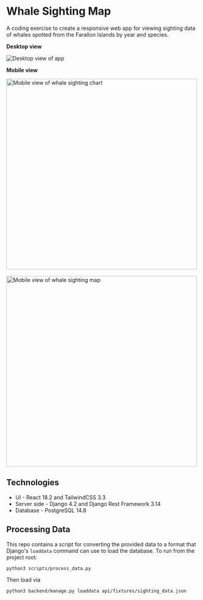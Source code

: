 # Whale Sighting Map

A coding exercise to create a responsive web app for viewing sighting data of whales spotted from the Farallon Islands by year and species. 

**Desktop view**

![Desktop view of app](https://github.com/user-attachments/assets/3b8b8c4a-3498-418c-a763-5821b12e8cdc)

**Mobile view**

<img src="https://github.com/user-attachments/assets/be618100-1a66-4d9b-8f43-ca3a9a0b7125" alt="Mobile view of whale sighting chart" height=500 />
&nbsp;
<img src="https://github.com/user-attachments/assets/35c69ee3-1cdc-48de-aea9-797b13f14944" alt="Mobile view of whale sighting map" height=500 />

## Technologies
- UI - React 18.2 and TailwindCSS 3.3
- Server side - Django 4.2 and Django Rest Framework 3.14
- Database - PostgreSQL 14.8

## Processing Data
This repo contains a script for converting the provided data to a format that Django's `loaddata` command can use to load the database. To run from the project root: 
```
python3 scripts/process_data.py
```
Then load via 
```
python3 backend/manage.py loaddata api/fixtures/sighting_data.json
```
